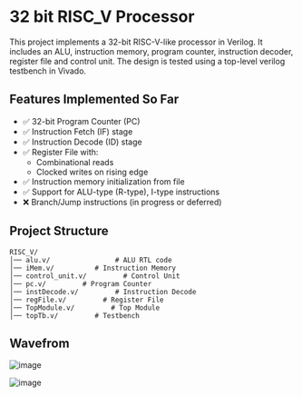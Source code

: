 # 32 bit RISC_V Processor
This project implements a 32-bit RISC-V-like processor in Verilog. It includes an ALU, instruction memory, program counter, instruction decoder, register file and control unit. The design is tested using a top-level verilog testbench in Vivado.

## Features Implemented So Far

- ✅ 32-bit Program Counter (PC)
- ✅ Instruction Fetch (IF) stage
- ✅ Instruction Decode (ID) stage
- ✅ Register File with:
  - Combinational reads
  - Clocked writes on rising edge
- ✅ Instruction memory initialization from file
- ✅ Support for ALU-type (R-type), I-type instructions
- ❌ Branch/Jump instructions (in progress or deferred)

## Project Structure
```
RISC_V/
│── alu.v/                # ALU RTL code
│── iMem.v/          # Instruction Memory
│── control_unit.v/         # Control Unit
│── pc.v/         # Program Counter
│── instDecode.v/         # Instruction Decode
│── regFile.v/         # Register File
│── TopModule.v/         # Top Module
│── topTb.v/         # Testbench

```

## Wavefrom
![image](https://github.com/user-attachments/assets/b55c8661-4d46-42b5-b129-3b80287f6edd)

![image](https://github.com/user-attachments/assets/22ff9c04-cb01-4d47-b491-293225cf4887)


